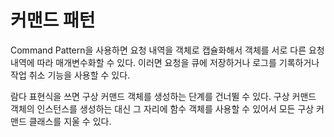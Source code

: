 # 커맨드 패턴

Command Pattern을 사용하면 요청 내역을 객체로 캡슐화해서 객체를 서로 다른 요청 내역에 따라 매개변수화할 수 있다.
이러면 요청을 큐에 저장하거나 로그를 기록하거나 작업 취소 기능을 사용할 수 있다.

람다 표현식을 쓰면 구상 커맨드 객체를 생성하는 단계를 건너뛸 수 있다. 구상 커맨드 객체의 인스턴스를 생성하는 대신 그 자리에 함수 객체를 사용할 수 있어서 모든 구상 커맨드 클래스를 지울 수 있다.
